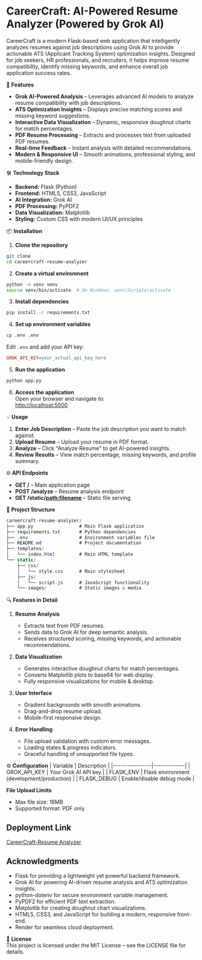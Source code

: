 # CareerCraft: AI-Powered Resume Analyzer (Powered by Grok AI)

CareerCraft is a modern Flask-based web application that intelligently analyzes resumes against job descriptions using Grok AI to provide actionable ATS (Applicant Tracking System) optimization insights.
Designed for job seekers, HR professionals, and recruiters, it helps improve resume compatibility, identify missing keywords, and enhance overall job application success rates.

🚀 **Features**
- **Grok AI-Powered Analysis** – Leverages advanced AI models to analyze resume compatibility with job descriptions.
- **ATS Optimization Insights** – Displays precise matching scores and missing keyword suggestions.
- **Interactive Data Visualization** – Dynamic, responsive doughnut charts for match percentages.
- **PDF Resume Processing** – Extracts and processes text from uploaded PDF resumes.
- **Real-time Feedback** – Instant analysis with detailed recommendations.
- **Modern & Responsive UI** – Smooth animations, professional styling, and mobile-friendly design.

🛠 **Technology Stack**
- **Backend:** Flask (Python)
- **Frontend:** HTML5, CSS3, JavaScript
- **AI Integration:** Grok AI
- **PDF Processing:** PyPDF2
- **Data Visualization:** Matplotlib
- **Styling:** Custom CSS with modern UI/UX principles

📦 **Installation**
1. **Clone the repository**
```bash
git clone 
cd careercraft-resume-analyzer
```

2. **Create a virtual environment**
```bash
python -m venv venv
source venv/bin/activate  # On Windows: venv\Scripts\activate
```

3. **Install dependencies**
```bash
pip install -r requirements.txt
```

4. **Set up environment variables**
```bash
cp .env .env
```
Edit `.env` and add your API key:
```ini
GROK_API_KEY=your_actual_api_key_here
```

5. **Run the application**
```bash
python app.py
```

6. **Access the application**  
Open your browser and navigate to:  
[http://localhost:5000](http://localhost:5000)

💡 **Usage**
1. **Enter Job Description** – Paste the job description you want to match against.  
2. **Upload Resume** – Upload your resume in PDF format.  
3. **Analyze** – Click "Analyze Resume" to get AI-powered insights.  
4. **Review Results** – View match percentage, missing keywords, and profile summary.

🌐 **API Endpoints**
- **GET /** – Main application page
- **POST /analyze** – Resume analysis endpoint
- **GET /static/<path:filename>** – Static file serving

📂 **Project Structure**
```csharp
careercraft-resume-analyzer/
├── app.py                 # Main Flask application
├── requirements.txt       # Python dependencies
├── .env                   # Environment variables file
├── README.md              # Project documentation
├── templates/
│   └── index.html         # Main HTML template
└── static/
    ├── css/
    │   └── style.css      # Main stylesheet
    ├── js/
    │   └── script.js      # JavaScript functionality
    └── images/            # Static images & media
```

🔍 **Features in Detail**
1. **Resume Analysis**
   - Extracts text from PDF resumes.
   - Sends data to Grok AI for deep semantic analysis.
   - Receives structured scoring, missing keywords, and actionable recommendations.

2. **Data Visualization**
   - Generates interactive doughnut charts for match percentages.
   - Converts Matplotlib plots to base64 for web display.
   - Fully responsive visualizations for mobile & desktop.

3. **User Interface**
   - Gradient backgrounds with smooth animations.
   - Drag-and-drop resume upload.
   - Mobile-first responsive design.

4. **Error Handling**
   - File upload validation with custom error messages.
   - Loading states & progress indicators.
   - Graceful handling of unsupported file types.

⚙️ **Configuration**
| Variable       | Description |
|----------------|-------------|
| GROK_API_KEY   | Your Grok AI API key |
| FLASK_ENV      | Flask environment (development/production) |
| FLASK_DEBUG    | Enable/disable debug mode |

**File Upload Limits**
- Max file size: 16MB
- Supported format: PDF only


## Deployment Link
[CareerCraft-Resume Analyzer](https://careercraft-ai-powered-resume-analyzer-peo1.onrender.com)


## Acknowledgments
- Flask for providing a lightweight yet powerful backend framework.
- Grok AI for powering AI-driven resume analysis and ATS optimization insights.
- python-dotenv for secure environment variable management.
- PyPDF2 for efficient PDF text extraction.
- Matplotlib for creating doughnut chart visualizations.
- HTML5, CSS3, and JavaScript for building a modern, responsive front-end.
- Render for seamless cloud deployment.
  

📜 **License**  
This project is licensed under the MIT License – see the LICENSE file for details.
